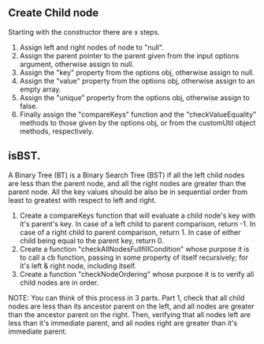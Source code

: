 ## Create Child node
Starting with the constructor there are x steps.
  1. Assign left and right nodes of node to "null".
  2. Assign the parent pointer to the parent given from the input options argument, otherwise assign to null.
  3. Assign the "key" property from the options obj, otherwise assign to null.
  4. Assign the "value" property from the options obj, otherwise assign to an empty array.
  5. Assign the "unique" property from the options obj, otherwise assign to false.
  6. Finally assign the "compareKeys" function and the "checkValueEquality" methods to those given by the options obj, or from the customUtil object methods, respectively.

## isBST.
A Binary Tree (BT) is a Binary Search Tree (BST) if all the left child nodes are less than the parent node, and all the right nodes are greater than the parent node.  All the key values should be also be in sequential order from least to greatest with respect to left and right.
  1. Create a compareKeys function that will evaluate a child node's key with it's parent's key.  In case of a left child to parent comparison, return -1.  In case of a right child to parent comparison, return 1.  In case of either child being equal to the parent key, return 0.
  2. Create a function "checkAllNodesFullfillCondition" whose purpose it is to call a cb function, passing in some property of itself recursively; for it's left & right node, including itself.
  3. Create a function "checkNodeOrdering" whose purpose it is to verify all child nodes are in order.

  NOTE: You can think of this process in 3 parts.  Part 1, check that all child nodes are less than its ancestor parent on the left, and all nodes are greater than the ancestor parent on the right.  Then, verifying that all nodes left are less than it's immediate parent, and all nodes right are greater than it's immediate parent.
